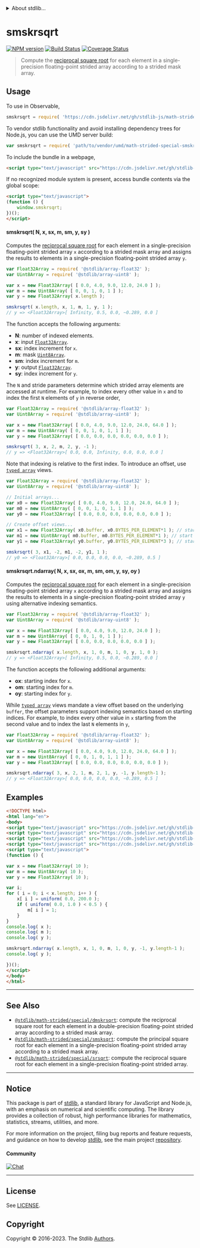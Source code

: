 <!--

@license Apache-2.0

Copyright (c) 2021 The Stdlib Authors.

Licensed under the Apache License, Version 2.0 (the "License");
you may not use this file except in compliance with the License.
You may obtain a copy of the License at

   http://www.apache.org/licenses/LICENSE-2.0

Unless required by applicable law or agreed to in writing, software
distributed under the License is distributed on an "AS IS" BASIS,
WITHOUT WARRANTIES OR CONDITIONS OF ANY KIND, either express or implied.
See the License for the specific language governing permissions and
limitations under the License.

-->


<details>
  <summary>
    About stdlib...
  </summary>
  <p>We believe in a future in which the web is a preferred environment for numerical computation. To help realize this future, we've built stdlib. stdlib is a standard library, with an emphasis on numerical and scientific computation, written in JavaScript (and C) for execution in browsers and in Node.js.</p>
  <p>The library is fully decomposable, being architected in such a way that you can swap out and mix and match APIs and functionality to cater to your exact preferences and use cases.</p>
  <p>When you use stdlib, you can be absolutely certain that you are using the most thorough, rigorous, well-written, studied, documented, tested, measured, and high-quality code out there.</p>
  <p>To join us in bringing numerical computing to the web, get started by checking us out on <a href="https://github.com/stdlib-js/stdlib">GitHub</a>, and please consider <a href="https://opencollective.com/stdlib">financially supporting stdlib</a>. We greatly appreciate your continued support!</p>
</details>

# smskrsqrt

[![NPM version][npm-image]][npm-url] [![Build Status][test-image]][test-url] [![Coverage Status][coverage-image]][coverage-url] <!-- [![dependencies][dependencies-image]][dependencies-url] -->

> Compute the [reciprocal square root][@stdlib/math/base/special/rsqrtf] for each element in a single-precision floating-point strided array according to a strided mask array.

<section class="intro">

</section>

<!-- /.intro -->



<section class="usage">

## Usage

To use in Observable,

```javascript
smskrsqrt = require( 'https://cdn.jsdelivr.net/gh/stdlib-js/math-strided-special-smskrsqrt@v0.1.0-umd/browser.js' )
```

To vendor stdlib functionality and avoid installing dependency trees for Node.js, you can use the UMD server build:

```javascript
var smskrsqrt = require( 'path/to/vendor/umd/math-strided-special-smskrsqrt/index.js' )
```

To include the bundle in a webpage,

```html
<script type="text/javascript" src="https://cdn.jsdelivr.net/gh/stdlib-js/math-strided-special-smskrsqrt@v0.1.0-umd/browser.js"></script>
```

If no recognized module system is present, access bundle contents via the global scope:

```html
<script type="text/javascript">
(function () {
    window.smskrsqrt;
})();
</script>
```

#### smskrsqrt( N, x, sx, m, sm, y, sy )

Computes the [reciprocal square root][@stdlib/math/base/special/rsqrtf] for each element in a single-precision floating-point strided array `x` according to a strided mask array and assigns the results to elements in a single-precision floating-point strided array `y`.

```javascript
var Float32Array = require( '@stdlib/array-float32' );
var Uint8Array = require( '@stdlib/array-uint8' );

var x = new Float32Array( [ 0.0, 4.0, 9.0, 12.0, 24.0 ] );
var m = new Uint8Array( [ 0, 0, 1, 0, 1 ] );
var y = new Float32Array( x.length );

smskrsqrt( x.length, x, 1, m, 1, y, 1 );
// y => <Float32Array>[ Infinity, 0.5, 0.0, ~0.289, 0.0 ]
```

The function accepts the following arguments:

-   **N**: number of indexed elements.
-   **x**: input [`Float32Array`][@stdlib/array/float32].
-   **sx**: index increment for `x`.
-   **m**: mask [`Uint8Array`][@stdlib/array/uint8].
-   **sm**: index increment for `m`.
-   **y**: output [`Float32Array`][@stdlib/array/float32].
-   **sy**: index increment for `y`.

The `N` and stride parameters determine which strided array elements are accessed at runtime. For example, to index every other value in `x` and to index the first `N` elements of `y` in reverse order,

```javascript
var Float32Array = require( '@stdlib/array-float32' );
var Uint8Array = require( '@stdlib/array-uint8' );

var x = new Float32Array( [ 0.0, 4.0, 9.0, 12.0, 24.0, 64.0 ] );
var m = new Uint8Array( [ 0, 0, 1, 0, 1, 1 ] );
var y = new Float32Array( [ 0.0, 0.0, 0.0, 0.0, 0.0, 0.0 ] );

smskrsqrt( 3, x, 2, m, 2, y, -1 );
// y => <Float32Array>[ 0.0, 0.0, Infinity, 0.0, 0.0, 0.0 ]
```

Note that indexing is relative to the first index. To introduce an offset, use [`typed array`][@stdlib/array/float32] views.

```javascript
var Float32Array = require( '@stdlib/array-float32' );
var Uint8Array = require( '@stdlib/array-uint8' );

// Initial arrays...
var x0 = new Float32Array( [ 0.0, 4.0, 9.0, 12.0, 24.0, 64.0 ] );
var m0 = new Uint8Array( [ 0, 0, 1, 0, 1, 1 ] );
var y0 = new Float32Array( [ 0.0, 0.0, 0.0, 0.0, 0.0, 0.0 ] );

// Create offset views...
var x1 = new Float32Array( x0.buffer, x0.BYTES_PER_ELEMENT*1 ); // start at 2nd element
var m1 = new Uint8Array( m0.buffer, m0.BYTES_PER_ELEMENT*1 ); // start at 2nd element
var y1 = new Float32Array( y0.buffer, y0.BYTES_PER_ELEMENT*3 ); // start at 4th element

smskrsqrt( 3, x1, -2, m1, -2, y1, 1 );
// y0 => <Float32Array>[ 0.0, 0.0, 0.0, 0.0, ~0.289, 0.5 ]
```

#### smskrsqrt.ndarray( N, x, sx, ox, m, sm, om, y, sy, oy )

Computes the [reciprocal square root][@stdlib/math/base/special/rsqrtf] for each element in a single-precision floating-point strided array `x` according to a strided mask array and assigns the results to elements in a single-precision floating-point strided array `y` using alternative indexing semantics.

```javascript
var Float32Array = require( '@stdlib/array-float32' );
var Uint8Array = require( '@stdlib/array-uint8' );

var x = new Float32Array( [ 0.0, 4.0, 9.0, 12.0, 24.0 ] );
var m = new Uint8Array( [ 0, 0, 1, 0, 1 ] );
var y = new Float32Array( [ 0.0, 0.0, 0.0, 0.0, 0.0 ] );

smskrsqrt.ndarray( x.length, x, 1, 0, m, 1, 0, y, 1, 0 );
// y => <Float32Array>[ Infinity, 0.5, 0.0, ~0.289, 0.0 ]
```

The function accepts the following additional arguments:

-   **ox**: starting index for `x`.
-   **om**: starting index for `m`.
-   **oy**: starting index for `y`.

While [`typed array`][@stdlib/array/float32] views mandate a view offset based on the underlying `buffer`, the offset parameters support indexing semantics based on starting indices. For example, to index every other value in `x` starting from the second value and to index the last `N` elements in `y`,

```javascript
var Float32Array = require( '@stdlib/array-float32' );
var Uint8Array = require( '@stdlib/array-uint8' );

var x = new Float32Array( [ 0.0, 4.0, 9.0, 12.0, 24.0, 64.0 ] );
var m = new Uint8Array( [ 0, 0, 1, 0, 1, 1 ] );
var y = new Float32Array( [ 0.0, 0.0, 0.0, 0.0, 0.0, 0.0 ] );

smskrsqrt.ndarray( 3, x, 2, 1, m, 2, 1, y, -1, y.length-1 );
// y => <Float32Array>[ 0.0, 0.0, 0.0, 0.0, ~0.289, 0.5 ]
```

</section>

<!-- /.usage -->

<section class="notes">

</section>

<!-- /.notes -->

<section class="examples">

## Examples

<!-- eslint no-undef: "error" -->

```html
<!DOCTYPE html>
<html lang="en">
<body>
<script type="text/javascript" src="https://cdn.jsdelivr.net/gh/stdlib-js/random-base-uniform@umd/browser.js"></script>
<script type="text/javascript" src="https://cdn.jsdelivr.net/gh/stdlib-js/array-float32@umd/browser.js"></script>
<script type="text/javascript" src="https://cdn.jsdelivr.net/gh/stdlib-js/array-uint8@umd/browser.js"></script>
<script type="text/javascript" src="https://cdn.jsdelivr.net/gh/stdlib-js/math-strided-special-smskrsqrt@v0.1.0-umd/browser.js"></script>
<script type="text/javascript">
(function () {

var x = new Float32Array( 10 );
var m = new Uint8Array( 10 );
var y = new Float32Array( 10 );

var i;
for ( i = 0; i < x.length; i++ ) {
    x[ i ] = uniform( 0.0, 200.0 );
    if ( uniform( 0.0, 1.0 ) < 0.5 ) {
        m[ i ] = 1;
    }
}
console.log( x );
console.log( m );
console.log( y );

smskrsqrt.ndarray( x.length, x, 1, 0, m, 1, 0, y, -1, y.length-1 );
console.log( y );

})();
</script>
</body>
</html>
```

</section>

<!-- /.examples -->

<!-- C interface documentation. -->



<!-- Section for related `stdlib` packages. Do not manually edit this section, as it is automatically populated. -->

<section class="related">

* * *

## See Also

-   <span class="package-name">[`@stdlib/math-strided/special/dmskrsqrt`][@stdlib/math/strided/special/dmskrsqrt]</span><span class="delimiter">: </span><span class="description">compute the reciprocal square root for each element in a double-precision floating-point strided array according to a strided mask array.</span>
-   <span class="package-name">[`@stdlib/math-strided/special/smsksqrt`][@stdlib/math/strided/special/smsksqrt]</span><span class="delimiter">: </span><span class="description">compute the principal square root for each element in a single-precision floating-point strided array according to a strided mask array.</span>
-   <span class="package-name">[`@stdlib/math-strided/special/srsqrt`][@stdlib/math/strided/special/srsqrt]</span><span class="delimiter">: </span><span class="description">compute the reciprocal square root for each element in a single-precision floating-point strided array.</span>

</section>

<!-- /.related -->

<!-- Section for all links. Make sure to keep an empty line after the `section` element and another before the `/section` close. -->


<section class="main-repo" >

* * *

## Notice

This package is part of [stdlib][stdlib], a standard library for JavaScript and Node.js, with an emphasis on numerical and scientific computing. The library provides a collection of robust, high performance libraries for mathematics, statistics, streams, utilities, and more.

For more information on the project, filing bug reports and feature requests, and guidance on how to develop [stdlib][stdlib], see the main project [repository][stdlib].

#### Community

[![Chat][chat-image]][chat-url]

---

## License

See [LICENSE][stdlib-license].


## Copyright

Copyright &copy; 2016-2023. The Stdlib [Authors][stdlib-authors].

</section>

<!-- /.stdlib -->

<!-- Section for all links. Make sure to keep an empty line after the `section` element and another before the `/section` close. -->

<section class="links">

[npm-image]: http://img.shields.io/npm/v/@stdlib/math-strided-special-smskrsqrt.svg
[npm-url]: https://npmjs.org/package/@stdlib/math-strided-special-smskrsqrt

[test-image]: https://github.com/stdlib-js/math-strided-special-smskrsqrt/actions/workflows/test.yml/badge.svg?branch=v0.1.0
[test-url]: https://github.com/stdlib-js/math-strided-special-smskrsqrt/actions/workflows/test.yml?query=branch:v0.1.0

[coverage-image]: https://img.shields.io/codecov/c/github/stdlib-js/math-strided-special-smskrsqrt/main.svg
[coverage-url]: https://codecov.io/github/stdlib-js/math-strided-special-smskrsqrt?branch=main

<!--

[dependencies-image]: https://img.shields.io/david/stdlib-js/math-strided-special-smskrsqrt.svg
[dependencies-url]: https://david-dm.org/stdlib-js/math-strided-special-smskrsqrt/main

-->

[chat-image]: https://img.shields.io/gitter/room/stdlib-js/stdlib.svg
[chat-url]: https://app.gitter.im/#/room/#stdlib-js_stdlib:gitter.im

[stdlib]: https://github.com/stdlib-js/stdlib

[stdlib-authors]: https://github.com/stdlib-js/stdlib/graphs/contributors

[umd]: https://github.com/umdjs/umd
[es-module]: https://developer.mozilla.org/en-US/docs/Web/JavaScript/Guide/Modules

[deno-url]: https://github.com/stdlib-js/math-strided-special-smskrsqrt/tree/deno
[umd-url]: https://github.com/stdlib-js/math-strided-special-smskrsqrt/tree/umd
[esm-url]: https://github.com/stdlib-js/math-strided-special-smskrsqrt/tree/esm
[branches-url]: https://github.com/stdlib-js/math-strided-special-smskrsqrt/blob/main/branches.md

[stdlib-license]: https://raw.githubusercontent.com/stdlib-js/math-strided-special-smskrsqrt/main/LICENSE

[@stdlib/array/float32]: https://github.com/stdlib-js/array-float32/tree/umd

[@stdlib/math/base/special/rsqrtf]: https://github.com/stdlib-js/math-base-special-rsqrtf/tree/umd

[@stdlib/array/uint8]: https://github.com/stdlib-js/array-uint8/tree/umd

<!-- <related-links> -->

[@stdlib/math/strided/special/dmskrsqrt]: https://github.com/stdlib-js/math-strided-special-dmskrsqrt/tree/umd

[@stdlib/math/strided/special/smsksqrt]: https://github.com/stdlib-js/math-strided-special-smsksqrt/tree/umd

[@stdlib/math/strided/special/srsqrt]: https://github.com/stdlib-js/math-strided-special-srsqrt/tree/umd

<!-- </related-links> -->

</section>

<!-- /.links -->
